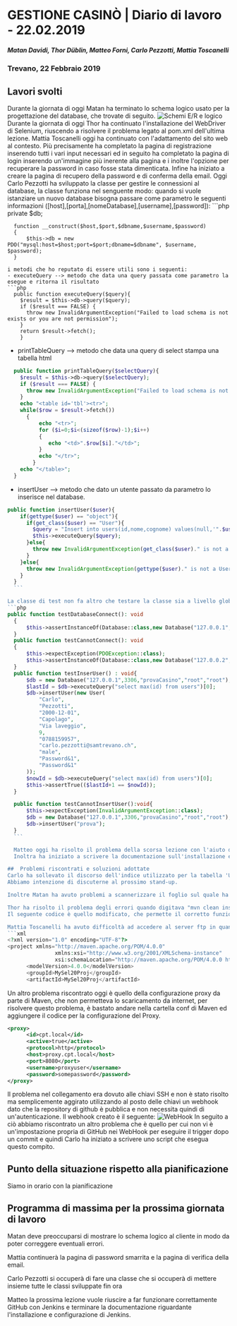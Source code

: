 # GESTIONE CASINÒ | Diario di lavoro - 22.02.2019
##### Matan Davidi, Thor Düblin, Matteo Forni, Carlo Pezzotti, Mattia Toscanelli
### Trevano, 22 Febbraio 2019

## Lavori svolti
Durante la giornata di oggi Matan ha terminato lo schema logico usato per la progettazione del database, che trovate di seguito.
![Schemi E/R e logico](../media/22.02.2019_E-R_logical_scheme_first_draft.jpg)
Durante la giornata di oggi Thor ha continuato l'installazione del WebDriver di Selenium, riuscendo a risolvere il problema legato al pom.xml dell'ultima lezione.
Mattia Toscanelli oggi ha continuato con l'adattamento del sito web al contesto. Più precisamente ha completato la pagina di registrazione inserendo tutti i vari input necessari ed in seguito ha completato la pagina di login inserendo un'immagine più inerente alla pagina e i inoltre l'opzione per recuperare la password in caso fosse stata dimenticata. Infine ha iniziato a creare la pagina di recupero della password e di conferma della email.
Oggi Carlo Pezzotti ha sviluppato la classe per gestire le connessioni al database, la classe funziona nel senguente modo: quando si vuole istanziare un nuovo database bisogna passare come parametro le seguenti informazioni ([host],[porta],[nomeDatabase],[username],[password]):
    ```php
      private $db;

      function __construct($host,$port,$dbname,$username,$password)
      {
          $this->db = new PDO("mysql:host=$host;port=$port;dbname=$dbname", $username, $password);
      }
  ```
  i metodi che ho reputato di essere utili sono i seguenti:
  - executeQuery --> metodo che data una query passata come parametro la esegue e ritorna il risultato
  ```php
    public function executeQuery($query){
      $result = $this->db->query($query);
      if ($result === FALSE) {
        throw new InvalidArgumentException("Failed to load schema is not exists or you are not permission");
      }
      return $result->fetch();
      }
  ```
  - printTableQuery --> metodo che data una query di select stampa una tabella html
  ```php
    public function printTableQuery($selectQuery){
      $result = $this->db->query($selectQuery);
      if ($result === FALSE) {
        throw new InvalidArgumentException("Failed to load schema is not exists or you are not permission");
      }
      echo "<table id='tbl'><tr>";
      while($row = $result->fetch())
        {
            echo "<tr>";
            for ($i=0;$i<(sizeof($row)-1);$i++)
            {
               echo "<td>".$row[$i]."</td>";
            }
            echo "</tr>";
          }
      echo "</table>";
    }
  ```

  - insertUser --> metodo che dato un utente passato da parametro lo inserisce nel database.
  ```php
  public function insertUser($user){
      if(gettype($user) == "object"){
        if(get_class($user) == "User"){
          $query = "Insert into users(id,nome,cognome) values(null,'".$user->getName()."','".$user->getSurname()."')";
          $this->executeQuery($query);
        }else{
          throw new InvalidArgumentException(get_class($user)." is not a User class");
        }
      }else{
        throw new InvalidArgumentException(gettype($user)." is not a User class");
      }
    }
    ```

La classe di test non fa altro che testare la classe sia a livello globale che a livello modulare dei singoli metodi
  ```php
  public function testDatabaseConnect(): void
    {
        $this->assertInstanceOf(Database::class,new Database("127.0.0.1",3306,"provaCasino","root","root"));
    }
    public function testCannotConnect(): void
    {
        $this->expectException(PDOException::class);
        $this->assertInstanceOf(Database::class,new Database("127.0.0.2",3306,"provaCasino","root","root"));
    }
    public function testInserUser() : void{
        $db = new Database("127.0.0.1",3306,"provaCasino","root","root");
        $lastId = $db->executeQuery("select max(id) from users")[0];
        $db->insertUser(new User(
            "Carlo",
            "Pezzotti",
            "2000-12-01",
            "Capolago",
            "Via laveggio",
            9,
            "0788159957",
            "carlo.pezzotti@samtrevano.ch",
            "male",
            "Password&1",
            "Password&1"
        ));
        $nowId = $db->executeQuery("select max(id) from users")[0];
        $this->assertTrue(($lastId+1 == $nowId));
    }

    public function testCannotInsertUser():void{
        $this->expectException(InvalidArgumentException::class);
        $db = new Database("127.0.0.1",3306,"provaCasino","root","root");
        $db->insertUser("prova");
    }
    ```

    Matteo oggi ha risolto il problema della scorsa lezione con l'aiuto di Carlo per la quale non si riusciva a collegare Jenkins a Github e quindi ha messo in comunicazione i due sistemi facendo si che quando si esegue un push il sistema esegue i test di prova creati in precedenza da Carlo.
    Inoltra ha iniziato a scrivere la documentazione sull'installazione e configurazione di Jenkins portando a termine la prima parte.

##  Problemi riscontrati e soluzioni adottate
Carlo ha sollevato il discorso dell'indice utilizzato per la tabella 'User' del database: secondo lui, infatti, sarebbe meglio aggiungere una colonna 'id' all'entity set perché questo renderebbe le operazioni in PHP più semplici e veloci, mentre Matan afferma che così facendo si aggiungerebbe una colonna inutile all'entità che appesantirebbe qualsiasi operazione su di essa.
Abbiamo intenzione di discuterne al prossimo stand-up.

Inoltre Matan ha avuto problemi a scannerizzare il foglio sul quale ha disegnato il diagramma E/R e lo schema logico sulla stampante di scuola. Alla fine ha dovuto salvare il risultato della scansione, sotto forma di file PDF, su una chiavetta USB, utilizzando il menù "Pannello USB".

Thor ha risolto il problema degli errori quando digitava "mvn clean install" nella cartella del progetto di Selenium. I problemi erano causati da un errata configurazione del file pom.xml, che non riconosceva delle versioni di Maven.
Il seguente codice è quello modificato, che permette il corretto funzionamento del "mvn clean install"

Mattia Toscanelli ha avuto difficoltà ad accedere al server ftp in quanto aveva dimenticato i dati d'accesso. Inoltre ha avuto problmei nel mettere responsive l'input select. Dopo qualche modifica in css è riuscito.
```xml
<?xml version="1.0" encoding="UTF-8"?>
<project xmlns="http://maven.apache.org/POM/4.0.0"
                 xmlns:xsi="http://www.w3.org/2001/XMLSchema-instance"
                 xsi:schemaLocation="http://maven.apache.org/POM/4.0.0 http://maven.apache.org/xsd/maven-4.0.0.xsd">
        <modelVersion>4.0.0</modelVersion>
        <groupId>MySel20Proj</groupId>
        <artifactId>MySel20Proj</artifactId>
```
Un altro problema riscontrato oggi è quello della configurazione proxy da parte di Maven, che non permetteva lo scaricamento da internet, per risolvere questo problema, è bastato andare nella cartella conf di Maven ed aggiungere il codice per la configurazione del Proxy.
```xml
<proxy>
      <id>cpt.local</id>
      <active>true</active>
      <protocol>http</protocol>
      <host>proxy.cpt.local</host>
      <port>8080</port>
      <username>proxyuser</username>
      <password>somepassword</password>
</proxy>
```
Il problema nel collegamento era dovuto alle chiavi SSH e non è stato risolto ma semplicemente aggirato utilizzando al posto delle chiavi un webhook dato che la repository di github è pubblica e non necessita quindi di un'autenticazione. Il webhook creato è il seguente:
![WebHook](../media/webhook.png)
In seguito a ciò abbiamo riscontrato un altro problema che è quello per cui non vi è un'impostazione propria di GitHub nei WebHook per eseguire il trigger dopo un commit e quindi Carlo ha iniziato a scrivere uno script che esegua questo compito.
##  Punto della situazione rispetto alla pianificazione
Siamo in orario con la pianificazione


## Programma di massima per la prossima giornata di lavoro
Matan deve preoccuparsi di mostrare lo schema logico al cliente in modo da poter correggere eventuali errori.

Mattia continuerà la pagina di password smarrita e la pagina di verifica della email.

Carlo Pezzotti si occuperà di fare una classe che si occuperà di mettere insieme tutte le classi sviluppate fin ora

Matteo la prossima lezione vuole riuscire a far funzionare correttamente GitHub con Jenkins e terminare la documentazione riguardante l'installazione e configurazione di Jenkins.
